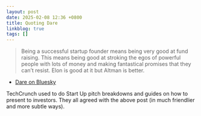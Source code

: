 ```yaml
---
layout: post
date: 2025-02-08 12:36 +0800
title: Quoting Dare
linkblog: true
tags: []
---
```


> Being a successful startup founder means being very good at fund raising. This means being good at stroking the egos of powerful people with lots of money and making fantastical promises that they can’t resist.
> Elon is good at it but Altman is better.
- [Dare on Bluesky](https://bsky.app/profile/carnage4life.bsky.social/post/3lhombeqmuc22)

TechCrunch used to do Start Up pitch breakdowns and guides on how to present to investors. They all agreed with the above post (in much friendlier and more subtle ways).
